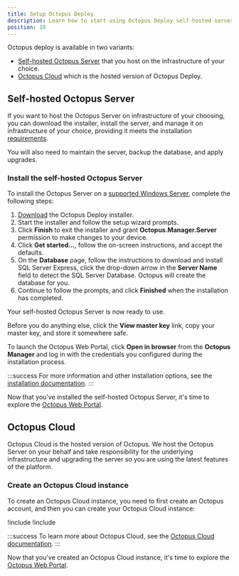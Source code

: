```yaml
---
title: Setup Octopus Deploy
description: Learn how to start using Octopus Deploy self-hosted server or Octopus Cloud.
position: 10
---
```


Octopus deploy is available in two variants:

- [Self-hosted Octopus Server](#self-hosted-octopus-server) that you host on the infrastructure of your choice. 
- [Octopus Cloud](#octopus-cloud) which is the hosted version of Octopus Deploy.

## Self-hosted Octopus Server

If you want to host the Octopus Server on infrastructure of your choosing, you can download the installer, install the server, and manage it on infrastructure of your choice, providing it meets the installation [requirements](/docs/installation/requirements.md). 

You will also need to maintain the server, backup the database, and apply upgrades. 

### Install the self-hosted Octopus Server

To install the Octopus Server on a [supported Windows Server](/docs/installation/requirements.md#windows-server), complete the following steps:

1. [Download](https://octopus.com/downloads) the Octopus Deploy installer.
1. Start the installer and follow the setup wizard prompts.
1. Click **Finish** to exit the installer and grant **Octopus.Manager.Server** permission to make changes to your device.
1. Click **Get started...**, follow the on-screen instructions, and accept the defaults.
1. On the **Database** page, follow the instructions to download and install SQL Server Express, click the drop-down arrow in the **Server Name** field to detect the SQL Server Database. Octopus will create the database for you.
1. Continue to follow the prompts, and click **Finished** when the installation has completed.

Your self-hosted Octopus Server is now ready to use.

Before you do anything else, click the **View master key** link, copy your master key, and store it somewhere safe.

To launch the Octopus Web Portal, click **Open in browser** from the **Octopus Manager** and log in with the credentials you configured during the installation process.

:::success
For more information and other installation options, see the [installation documentation](/docs/installation/index.md).
:::

Now that you've installed the self-hosted Octopus Server, it's time to explore the [Octopus Web Portal](/docs/quickstart/the-octopus-web-portal.md).

## Octopus Cloud

Octopus Cloud is the hosted version of Octopus. We host the Octopus Server on your behalf and take responsibility for the underlying infrastructure and upgrading the server so you are using the latest features of the platform.

### Create an Octopus Cloud instance

To create an Octopus Cloud instance, you need to first create an Octopus account, and then you can create your Octopus Cloud instance:

!include <octopus-account>
!include <octopus-cloud-instance>

:::success
To learn more about Octopus Cloud, see the [Octopus Cloud documentation](/docs/octopus-cloud/index.md).
:::

Now that you've created an Octopus Cloud instance, it's time to explore the [Octopus Web Portal](/docs/quickstart/the-octopus-web-portal.md).